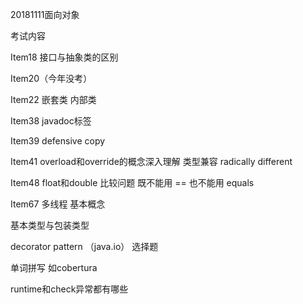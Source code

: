 20181111面向对象

考试内容

Item18 接口与抽象类的区别

Item20（今年没考）

Item22 嵌套类 内部类

Item38 javadoc标签

Item39 defensive copy

Item41 overload和override的概念深入理解
类型兼容 radically different

Item48 float和double 比较问题 既不能用 == 也不能用 equals

Item67 多线程 基本概念

基本类型与包装类型

decorator pattern （java.io） 选择题

单词拼写 如cobertura

runtime和check异常都有哪些